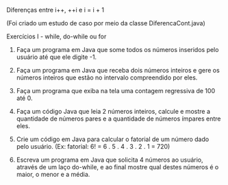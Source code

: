 
Diferenças entre i++, ++i e i = i + 1

(Foi criado um estudo de caso por meio da classe DiferencaCont.java)


Exercícios I - while, do-while ou for

1. Faça um programa em Java que some todos os números inseridos pelo usuário até que ele digite -1.

2. Faça um programa em Java que receba dois números inteiros e gere os números inteiros que estão no intervalo compreendido por eles. 

3. Faça um programa que exiba na tela uma contagem regressiva de 100 até 0.

4. Faça um código Java que leia 2 números inteiros, calcule e mostre a quantidade de números pares e a quantidade de números ímpares entre eles.

5. Crie um código em Java para calcular o fatorial de um número dado pelo usuário. (Ex: fatorial: 6! = 6 . 5 . 4 . 3 . 2 . 1 = 720)

6. Escreva um programa em Java que solicita 4 números ao usuário, através de um laço do-while, e ao final mostre qual destes números é o maior, o menor e a média.


